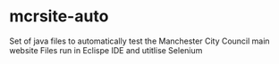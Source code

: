 # mcrsite-auto
Set of java files to automatically test the Manchester City Council main website
Files run in Eclispe IDE and utitlise Selenium
